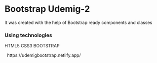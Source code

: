 <h1>Bootstrap Udemig-2</h1>
<P>It was created with the help of Bootstrap ready components and classes</P>
<h3>Using technologies</h3>
<p>HTML5 CSS3 BOOTSTRAP</p>

<img src="./ekran1.gif" alt="">
<img src="./ekran2.gif" alt="">
https://udemigbootstrap.netlify.app/
